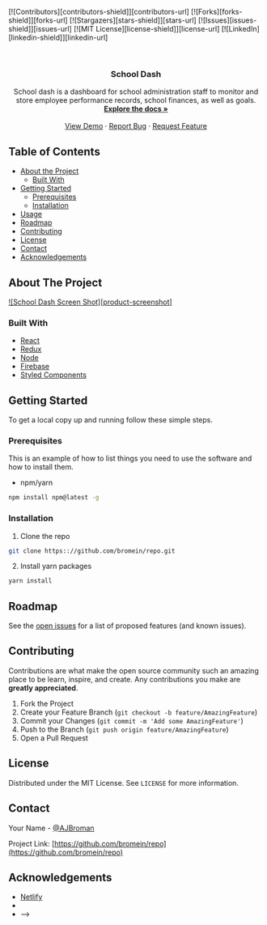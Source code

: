 <!--
*** Thanks for checking out this README Template. If you have a suggestion that would
*** make this better, please fork the repo and create a pull request or simply open
*** an issue with the tag "enhancement".
*** Thanks again! Now go create something AMAZING! :D
***
***
***
*** To avoid retyping too much info. Do a search and replace for the following:
*** github_username, repo, twitter_handle, email
-->

[![Contributors][contributors-shield]][contributors-url]
[![Forks][forks-shield]][forks-url]
[![Stargazers][stars-shield]][stars-url]
[![Issues][issues-shield]][issues-url]
[![MIT License][license-shield]][license-url]
[![LinkedIn][linkedin-shield]][linkedin-url]

<!-- PROJECT LOGO -->
<br />
<p align="center">
  <!-- <a href="https://github.com/bromein/repo">
    <img src="images/logo.png" alt="Logo" width="80" height="80">
  </a> -->

  <h3 align="center">School Dash</h3>

  <p align="center">
    School dash is a dashboard for school administration staff to monitor and store employee performance records, school finances, as well as goals.
    <br />
    <a href="https://github.com/bromein/repo"><strong>Explore the docs »</strong></a>
    <br />
    <br />
    <a href="https://github.com/bromein/repo">View Demo</a>
    ·
    <a href="https://github.com/bromein/repo/issues">Report Bug</a>
    ·
    <a href="https://github.com/bromein/repo/issues">Request Feature</a>
  </p>
</p>

<!-- TABLE OF CONTENTS -->

## Table of Contents

- [About the Project](#about-the-project)
  - [Built With](#built-with)
- [Getting Started](#getting-started)
  - [Prerequisites](#prerequisites)
  - [Installation](#installation)
- [Usage](#usage)
- [Roadmap](#roadmap)
- [Contributing](#contributing)
- [License](#license)
- [Contact](#contact)
- [Acknowledgements](#acknowledgements)

<!-- ABOUT THE PROJECT -->

## About The Project

[![School Dash Screen Shot][product-screenshot]](https://example.com)

### Built With

- [React]("https://reactjs.org/")
- [Redux]("https://redux.js.org/")
- [Node]("https://nodejs.org/en/")
- [Firebase]("https://firebase.google.com")
- [Styled Components]("http://styled-components.com")

<!-- GETTING STARTED -->

## Getting Started

To get a local copy up and running follow these simple steps.

### Prerequisites

This is an example of how to list things you need to use the software and how to install them.

- npm/yarn

```sh
npm install npm@latest -g
```

### Installation

1. Clone the repo

```sh
git clone https:://github.com/bromein/repo.git
```

2. Install yarn packages

```sh
yarn install
```

## Roadmap

See the [open issues](https://github.com/bromein/repo/issues) for a list of proposed features (and known issues).

<!-- CONTRIBUTING -->

## Contributing

Contributions are what make the open source community such an amazing place to be learn, inspire, and create. Any contributions you make are **greatly appreciated**.

1. Fork the Project
2. Create your Feature Branch (`git checkout -b feature/AmazingFeature`)
3. Commit your Changes (`git commit -m 'Add some AmazingFeature'`)
4. Push to the Branch (`git push origin feature/AmazingFeature`)
5. Open a Pull Request

<!-- LICENSE -->

## License

Distributed under the MIT License. See `LICENSE` for more information.

<!-- CONTACT -->

## Contact

Your Name - [@AJBroman](https://twitter.com/ajbroman)

Project Link: [https://github.com/bromein/repo](https://github.com/bromein/repo)

## Acknowledgements

- [Netlify]()
- []()
- []() -->

<!-- [contributors-shield]: https://img.shields.io/github/contributors/bromein/repo/svg?style=flat-square
[contributors-url]: https://github.com/bromein/repo/graphs/contributors
[forks-shield]: https://img.shields.io/github/forks/bromein/repo/svg?style=flat-square
[forks-url]: https://github.com/bromein/repo/network/members
[stars-shield]: https://img.shields.io/github/stars/bromein/repo/svg?style=flat-square
[stars-url]: https://github.com/bromein/repo/stargazers
[issues-shield]: https://img.shields.io/github/issues/bromein/repo/svg?style=flat-square
[issues-url]: https://github.com/bromein/repo/issues
[license-shield]: https://img.shields.io/github/license/bromein/repo/svg?style=flat-square
[license-url]: https://github.com/bromein/repo/blob/master/LICENSE.txt
[linkedin-shield]: https://img.shields.io/badge/-LinkedIn-black.svg?style=flat-square&logo=linkedin&colorB=555
[linkedin-url]: https://linkedin.com/in/bromein

repo/ images/screenshot.png -->
